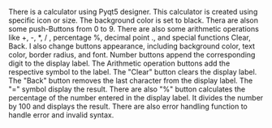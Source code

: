 There is a calculator using Pyqt5 designer.
This calculator is created using specific icon or size. The background color is set to black. Thera are alson some push-Buttons from 0 to 9. There are also some arithmetic operations like +, -, *, / ,  percentage %, decimal point ., and special functions Clear, Back. I also change buttons appearance, including background color, text color, border radius, and font. Number buttons append the corresponding digit to the display label. The Arithmetic operation buttons add the respective symbol to the label.
The "Clear" button clears the display label.
The "Back" button removes the last character from the display label. The "=" symbol display the result. There are also "%" button calculates the percentage of the number entered in the display label. It divides the number by 100 and displays the result. There are also error handling function to handle error and invalid syntax.
